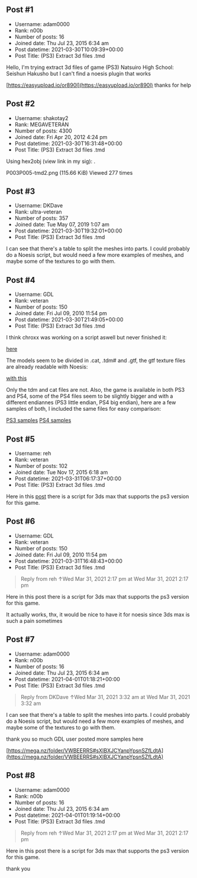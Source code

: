 ## Post #1
- Username: adam0000
- Rank: n00b
- Number of posts: 16
- Joined date: Thu Jul 23, 2015 6:34 am
- Post datetime: 2021-03-30T10:09:39+00:00
- Post Title: (PS3) Extract 3d files .tmd

Hello, I'm trying  extract 3d files of game
(PS3) Natsuiro High School: Seishun Hakusho
but I can't find a noesis plugin that works


[https://easyupload.io/or890l](https://easyupload.io/or890l)
thanks for help
## Post #2
- Username: shakotay2
- Rank: MEGAVETERAN
- Number of posts: 4300
- Joined date: Fri Apr 20, 2012 4:24 pm
- Post datetime: 2021-03-30T16:31:48+00:00
- Post Title: (PS3) Extract 3d files .tmd

Using hex2obj (view link in my sig):
.



P003P005-tmd2.png (115.66 KiB) Viewed 277 times
## Post #3
- Username: DKDave
- Rank: ultra-veteran
- Number of posts: 357
- Joined date: Tue May 07, 2019 1:07 am
- Post datetime: 2021-03-30T19:32:01+00:00
- Post Title: (PS3) Extract 3d files .tmd

I can see that there's a table to split the meshes into parts.  I could probably do a Noesis script, but would need a few more examples of meshes, and maybe some of the textures to go with them.
## Post #4
- Username: GDL
- Rank: veteran
- Number of posts: 150
- Joined date: Fri Jul 09, 2010 11:54 pm
- Post datetime: 2021-03-30T21:49:05+00:00
- Post Title: (PS3) Extract 3d files .tmd

I think chroxx was working on a script aswell but never finished it:

[here](https://zenhax.com/viewtopic.php?t=2765)

The models seem to be divided in .cat, .tdm# and .gtf, the gtf texture files are already readable with Noesis:

[with this](https://forum.xentax.com/viewtopic.php?t=13074#p107740)

Only the tdm and cat files are not.
Also, the game is available in both PS3 and PS4, some of the PS4 files seem to be slightly bigger and with a different endiannes (PS3 little endian, PS4 big endian), here are a few samples of both, I included the same files for easy comparison:

[PS3 samples](https://mega.nz/folder/VWBEERRS#sXIBXJCYanpYpsnSZfLdtA)
[PS4 samples](https://mega.nz/folder/9TRGjTAR#TVhA96jU9R31JPnWS11ZxA)
## Post #5
- Username: reh
- Rank: veteran
- Number of posts: 102
- Joined date: Tue Nov 17, 2015 6:18 am
- Post datetime: 2021-03-31T06:17:37+00:00
- Post Title: (PS3) Extract 3d files .tmd

Here in this [post](https://www.vg-resource.com/thread-29836.html) there is a script for 3ds max that supports the ps3 version for this game.
## Post #6
- Username: GDL
- Rank: veteran
- Number of posts: 150
- Joined date: Fri Jul 09, 2010 11:54 pm
- Post datetime: 2021-03-31T16:48:43+00:00
- Post Title: (PS3) Extract 3d files .tmd

> Reply from reh ↑Wed Mar 31, 2021 2:17 pm at Wed Mar 31, 2021 2:17 pm
>
> 
Here in this post there is a script for 3ds max that supports the ps3 version for this game.

It actually works, thx, it would be nice to have it for noesis since 3ds max is such a pain sometimes
## Post #7
- Username: adam0000
- Rank: n00b
- Number of posts: 16
- Joined date: Thu Jul 23, 2015 6:34 am
- Post datetime: 2021-04-01T01:18:21+00:00
- Post Title: (PS3) Extract 3d files .tmd

> Reply from DKDave ↑Wed Mar 31, 2021 3:32 am at Wed Mar 31, 2021 3:32 am
>
> 
I can see that there's a table to split the meshes into parts.  I could probably do a Noesis script, but would need a few more examples of meshes, and maybe some of the textures to go with them.

thank you so much
GDL user posted more samples here

[https://mega.nz/folder/VWBEERRS#sXIBXJCYanpYpsnSZfLdtA](https://mega.nz/folder/VWBEERRS#sXIBXJCYanpYpsnSZfLdtA)
## Post #8
- Username: adam0000
- Rank: n00b
- Number of posts: 16
- Joined date: Thu Jul 23, 2015 6:34 am
- Post datetime: 2021-04-01T01:19:14+00:00
- Post Title: (PS3) Extract 3d files .tmd

> Reply from reh ↑Wed Mar 31, 2021 2:17 pm at Wed Mar 31, 2021 2:17 pm
>
> 
Here in this post there is a script for 3ds max that supports the ps3 version for this game.

thank you
